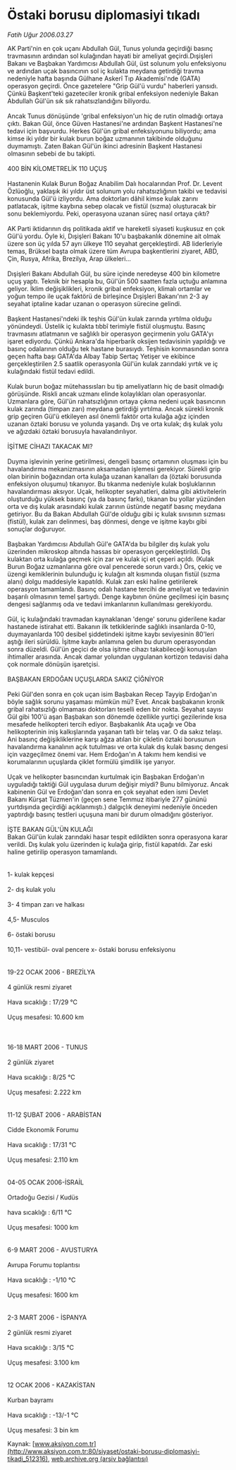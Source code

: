 # Östaki borusu diplomasiyi tıkadı

*Fatih Uğur 2006.03.27*

<div class="pNewsDetailMainContent" itemprop="articleBody">
 AK Parti'nin en çok uçanı Abdullah Gül, Tunus yolunda geçirdiği basınç travmasının ardından sol kulağından hayati bir ameliyat geçirdi.Dışişleri Bakanı ve Başbakan Yardımcısı Abdullah Gül, üst solunum yolu enfeksiyonu ve ardından uçak basıncının sol iç kulakta meydana getirdiği travma nedeniyle hafta başında Gülhane Askerî Tıp Akademisi'nde (GATA) operasyon geçirdi. Önce gazetelere "Grip Gül'ü vurdu" haberleri yansıdı. Çünkü Başkent'teki gazeteciler kronik gribal enfeksiyon nedeniyle Bakan Abdullah Gül'ün sık sık rahatsızlandığını biliyordu.
 <br/>
 <br/>
 Ancak Tunus dönüşünde 'gribal enfeksiyon'un hiç de rutin olmadığı ortaya çıktı. Bakan Gül, önce Güven Hastanesi'ne ardından Başkent Hastanesi'ne tedavi için başvurdu. Herkes Gül'ün gribal enfeksiyonunu biliyordu; ama kimse iki yıldır bir kulak burun boğaz uzmanının takibinde olduğunu duymamıştı. Zaten Bakan Gül'ün ikinci adresinin Başkent Hastanesi olmasının sebebi de bu takipti.
 <br/>
 <br/>
 400 BİN KİLOMETRELİK 110 UÇUŞ
 <br/>
 <br/>
 Hastanenin Kulak Burun Boğaz Anabilim Dalı hocalarından Prof. Dr. Levent Özlüoğlu, yaklaşık iki yıldır üst solunum yolu rahatsızlığının takibi ve tedavisi konusunda Gül'ü izliyordu. Ama doktorları dâhil kimse kulak zarını patlatacak, işitme kaybına sebep olacak ve fistül (sızma) oluşturacak bir sonu beklemiyordu. Peki, operasyona uzanan süreç nasıl ortaya çıktı?
 <br/>
 <br/>
 AK Parti iktidarının dış politikada aktif ve hareketli siyaseti kuşkusuz en çok Gül'ü yordu. Öyle ki, Dışişleri Bakanı 10'u başbakanlık dönemine ait olmak üzere son üç yılda 57 ayrı ülkeye 110 seyahat gerçekleştirdi. AB liderleriyle temas, Brüksel başta olmak üzere tüm Avrupa başkentlerini ziyaret, ABD, Çin, Rusya, Afrika, Brezilya, Arap ülkeleri...
 <br/>
 <br/>
 Dışişleri Bakanı Abdullah Gül, bu süre içinde neredeyse 400 bin kilometre uçuş yaptı. Teknik bir hesapla bu, Gül'ün 500 saatten fazla uçtuğu anlamına geliyor. İklim değişiklikleri, kronik gribal enfeksiyon, klimalı ortamlar ve yoğun tempo ile uçak faktörü de birleşince Dışişleri Bakanı'nın 2-3 ay seyahat iptaline kadar uzanan o operasyon sürecine gelindi.
 <br/>
 <br/>
 Başkent Hastanesi'ndeki ilk teşhis Gül'ün kulak zarında yırtılma olduğu yönündeydi. Üstelik iç kulakta tıbbî terimiyle fistül oluşmuştu. Basınç travmasını atlatmanın ve sağlıklı bir operasyon geçirmenin yolu GATA'yı işaret ediyordu. Çünkü Ankara'da hiperbarik oksijen tedavisinin yapıldığı ve basınç odalarının olduğu tek hastane burasıydı. Teşhisin konmasından sonra geçen hafta başı GATA'da Albay Tabip Sertaç Yetişer ve ekibince gerçekleştirilen 2.5 saatlik operasyonla Gül'ün kulak zarındaki yırtık ve iç kulağındaki  fistül tedavi edildi.
 <br/>
 <br/>
 Kulak burun boğaz mütehassısları bu tip ameliyatların hiç de basit olmadığı görüşünde. Riskli ancak uzmanı elinde kolaylıkları olan operasyonlar.  Uzmanlara göre, Gül'ün rahatsızlığının ortaya çıkma nedeni uçak basıncının kulak zarında (timpan zarı) meydana getirdiği yırtılma. Ancak sürekli kronik grip geçiren Gül'ü etkileyen asıl önemli faktör orta kulağa ağız içinden uzanan öztaki borusu ve yolunda yaşandı. Dış ve orta kulak; dış kulak yolu ve ağızdaki öztaki borusuyla havalandırılıyor.
 <br/>
 <br/>
 İŞİTME CİHAZI TAKACAK MI?
 <br/>
 <br/>
 Duyma işlevinin yerine getirilmesi, dengeli basınç ortamının oluşması için bu havalandırma mekanizmasının aksamadan işlemesi gerekiyor. Sürekli grip olan birinin boğazından orta kulağa uzanan kanalları da (öztaki borusunda enfeksiyon oluşumu) tıkanıyor. Bu tıkanma nedeniyle kulak boşluklarının havalandırması aksıyor. Uçak, helikopter seyahatleri, dalma gibi aktivitelerin oluşturduğu yüksek basınç (ya da basınç farkı), tıkanan bu yollar yüzünden orta ve dış kulak arasındaki kulak zarının üstünde negatif basınç meydana getiriyor. Bu da Bakan Abdullah Gül'de olduğu gibi iç kulak sıvısının sızması (fistül), kulak zarı delinmesi, baş dönmesi, denge ve işitme kaybı gibi sonuçlar doğuruyor.
 <br/>
 <br/>
 Başbakan Yardımcısı Abdullah Gül'e GATA'da bu bilgiler dış kulak yolu üzerinden mikroskop altında hassas bir operasyon gerçekleştirildi. Dış kulaktan orta kulağa geçmek için zar ve kulak içi et çeperi açıldı. (Kulak Burun Boğaz uzmanlarına göre oval pencerede sorun vardı.) Örs, çekiç ve üzengi kemiklerinin bulunduğu iç kulağın alt kısmında oluşan fistül (sızma alanı) dolgu maddesiyle kapatıldı. Kulak zarı eski haline getirilerek operasyon tamamlandı. Basınç odalı hastane tercihi de ameliyat ve tedavinin başarılı olmasının temel şartıydı. Denge kaybının önüne geçilmesi için basınç dengesi sağlanmış oda ve tedavi imkanlarının kullanılması gerekiyordu.
 <br/>
 <br/>
 Gül, iç kulağındaki travmadan kaynaklanan 'denge' sorunu giderilene kadar hastanede istirahat etti. Bakanın ilk tetkiklerinde sağlıklı insanlarda 0-10, duymayanlarda 100 desibel şiddetindeki işitme kaybı seviyesinin 80'leri aştığı ileri sürüldü. İşitme kaybı anlamına gelen bu durum operasyondan sonra düzeldi. Gül'ün geçici de olsa işitme cihazı takabileceği konuşulan ihtimaller arasında. Ancak damar yolundan uygulanan kortizon tedavisi daha çok normale dönüşün işaretçisi.
 <br/>
 <br/>
 BAŞBAKAN ERDOĞAN UÇUŞLARDA SAKIZ ÇİĞNİYOR
 <br/>
 <br/>
 Peki Gül'den sonra en çok uçan isim Başbakan Recep Tayyip Erdoğan'ın böyle sağlık sorunu yaşaması mümkün mü? Evet. Ancak başbakanın kronik gribal rahatsızlığı olmaması doktorları teselli eden bir nokta. Seyahat sayısı Gül gibi 100'ü aşan Başbakan son dönemde özellikle yurtiçi gezilerinde kısa mesafede helikopteri tercih ediyor. Başbakanlık Ata uçağı ve Oba helikopterinin iniş kalkışlarında yaşanan tatlı bir telaş var. O da sakız telaşı. Ani basınç değişikliklerine karşı ağza atılan bir çikletin öztaki borusunun havalandırma kanalının açık tutulması ve orta kulak dış kulak basınç dengesi için vazgeçilmez önemi var. Hem Erdoğan'ın A takımı hem kendisi ve korumalarının uçuşlarda çiklet formülü şimdilik işe yarıyor.
 <br/>
 <br/>
 Uçak ve helikopter basıncından kurtulmak için Başbakan Erdoğan'ın uyguladığı taktiği Gül uygulasa durum değişir miydi? Bunu bilmiyoruz. Ancak kabinenin Gül ve Erdoğan'dan sonra en çok seyahat eden ismi Devlet Bakanı Kürşat Tüzmen'in (geçen sene Temmuz itibariyle 277 gününü yurtdışında geçirdiği açıklanmıştı.) dalgıçlık deneyimi nedeniyle önceden yaptırdığı basınç testleri uçuşuna mani bir durum olmadığını gösteriyor.
 <br/>
 <br/>
 İŞTE BAKAN GÜL'ÜN KULAĞI
 <br/>
 Bakan Gül'ün kulak zarındaki hasar tespit edildikten sonra operasyona karar verildi. Dış kulak yolu üzerinden iç kulağa girip, fistül kapatıldı. Zar eski haline getirilip operasyon tamamlandı.
 <br/>
 <br/>
 <br/>
 1- kulak kepçesi
 <br/>
 <br/>
 2- dış kulak yolu
 <br/>
 <br/>
 3- 4 timpan zarı ve halkası
 <br/>
 <br/>
 4,5- Musculos
 <br/>
 <br/>
 6- östaki borusu
 <br/>
 <br/>
 10,11- vestibül- oval pencere x- östaki borusu enfeksiyonu
 <br/>
 <br/>
 <br/>
 19-22 OCAK 2006 - BREZİLYA
 <br/>
 <br/>
 4 günlük resmi ziyaret
 <br/>
 <br/>
 Hava sıcaklığı : 17/29 °C
 <br/>
 <br/>
 Uçuş mesafesi: 10.600 km
 <br/>
 <br/>
 <br/>
 <br/>
 16-18 MART 2006 - TUNUS
 <br/>
 <br/>
 2 günlük ziyaret
 <br/>
 <br/>
 Hava sıcaklığı : 8/25 °C
 <br/>
 <br/>
 Uçuş mesafesi: 2.222 km
 <br/>
 <br/>
 <br/>
 11-12 ŞUBAT 2006 - ARABİSTAN
 <br/>
 <br/>
 Cidde Ekonomik Forumu
 <br/>
 <br/>
 Hava sıcaklığı : 17/31 °C
 <br/>
 <br/>
 Uçuş mesafesi: 2.110 km
 <br/>
 <br/>
 <br/>
 04-05 OCAK 2006-İSRAİL
 <br/>
 <br/>
 Ortadoğu Gezisi / Kudüs
 <br/>
 <br/>
 hava sıcaklığı : 6/11 °C
 <br/>
 <br/>
 Uçuş mesafesi: 1000 km
 <br/>
 <br/>
 <br/>
 6-9 MART 2006 - AVUSTURYA
 <br/>
 <br/>
 Avrupa Forumu toplantısı
 <br/>
 <br/>
 Hava sıcaklığı : -1/10 °C
 <br/>
 <br/>
 Uçuş mesafesi: 1600 km
 <br/>
 <br/>
 <br/>
 2-3 MART 2006 - İSPANYA
 <br/>
 <br/>
 2 günlük resmi ziyaret
 <br/>
 <br/>
 Hava sıcaklığı : 3/15 °C
 <br/>
 <br/>
 Uçuş mesafesi: 3.100 km
 <br/>
 <br/>
 <br/>
 12 OCAK 2006  - KAZAKİSTAN
 <br/>
 <br/>
 Kurban bayramı
 <br/>
 <br/>
 Hava sıcaklığı : -13/-1 °C
 <br/>
 <br/>
 Uçuş mesafesi: 3 bin km
 <br/>
</div>


Kaynak: [www.aksiyon.com.tr](http://www.aksiyon.com.tr:80/siyaset/ostaki-borusu-diplomasiyi-tikadi_512316), [web.archive.org (arşiv bağlantısı)](http://web.archive.org/web/20150310020711/http://www.aksiyon.com.tr:80/siyaset/ostaki-borusu-diplomasiyi-tikadi_512316)
